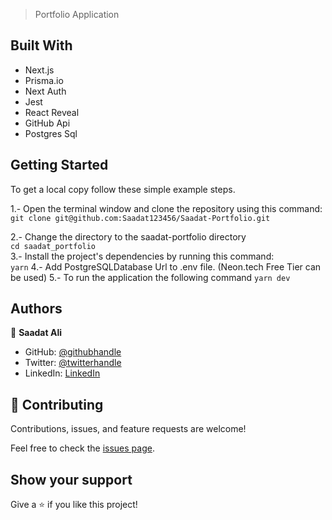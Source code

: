 > Portfolio Application


## Built With

- Next.js
- Prisma.io
- Next Auth
- Jest
- React Reveal
- GitHub Api
- Postgres Sql

## Getting Started

To get a local copy follow these simple example steps.  

1.- Open the terminal window and clone the repository using this command:  
`git clone git@github.com:Saadat123456/Saadat-Portfolio.git` 

2.- Change the directory to the saadat-portfolio directory  
`cd saadat_portfolio`  
3.- Install the project's dependencies by running this command:   
`yarn`
4.- Add PostgreSQLDatabase Url to .env file. (Neon.tech Free Tier can be used)
5.- To run the application the following command
`yarn dev`

## Authors

👤 **Saadat Ali**

- GitHub: [@githubhandle](https://github.com/Saadat123456)
- Twitter: [@twitterhandle](https://twitter.com/Saadat02021999)
- LinkedIn: [LinkedIn](https://www.linkedin.com/in/saadatali1999/)


## 🤝 Contributing

Contributions, issues, and feature requests are welcome!

Feel free to check the [issues page](../../issues/).

## Show your support

Give a ⭐️ if you like this project!
